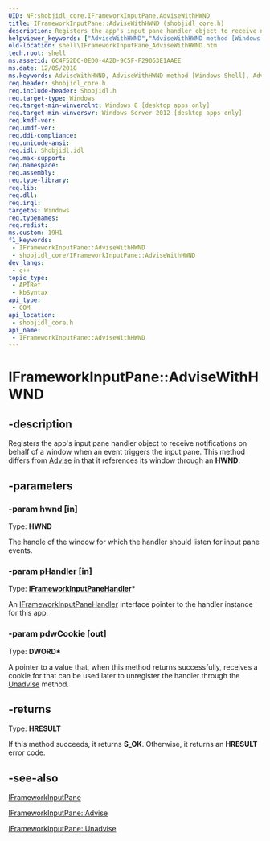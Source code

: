 ```yaml
---
UID: NF:shobjidl_core.IFrameworkInputPane.AdviseWithHWND
title: IFrameworkInputPane::AdviseWithHWND (shobjidl_core.h)
description: Registers the app's input pane handler object to receive notifications on behalf of a window when an event triggers the input pane. This method differs from Advise in that it references its window through an HWND.
helpviewer_keywords: ["AdviseWithHWND","AdviseWithHWND method [Windows Shell]","AdviseWithHWND method [Windows Shell]","IFrameworkInputPane interface","IFrameworkInputPane interface [Windows Shell]","AdviseWithHWND method","IFrameworkInputPane.AdviseWithHWND","IFrameworkInputPane::AdviseWithHWND","shell.IFrameworkInputPane_AdviseWithHWND","shobjidl_core/IFrameworkInputPane::AdviseWithHWND"]
old-location: shell\IFrameworkInputPane_AdviseWithHWND.htm
tech.root: shell
ms.assetid: 6C4F52DC-0ED0-4A2D-9C5F-F29063E1AAEE
ms.date: 12/05/2018
ms.keywords: AdviseWithHWND, AdviseWithHWND method [Windows Shell], AdviseWithHWND method [Windows Shell],IFrameworkInputPane interface, IFrameworkInputPane interface [Windows Shell],AdviseWithHWND method, IFrameworkInputPane.AdviseWithHWND, IFrameworkInputPane::AdviseWithHWND, shell.IFrameworkInputPane_AdviseWithHWND, shobjidl_core/IFrameworkInputPane::AdviseWithHWND
req.header: shobjidl_core.h
req.include-header: Shobjidl.h
req.target-type: Windows
req.target-min-winverclnt: Windows 8 [desktop apps only]
req.target-min-winversvr: Windows Server 2012 [desktop apps only]
req.kmdf-ver: 
req.umdf-ver: 
req.ddi-compliance: 
req.unicode-ansi: 
req.idl: Shobjidl.idl
req.max-support: 
req.namespace: 
req.assembly: 
req.type-library: 
req.lib: 
req.dll: 
req.irql: 
targetos: Windows
req.typenames: 
req.redist: 
ms.custom: 19H1
f1_keywords:
 - IFrameworkInputPane::AdviseWithHWND
 - shobjidl_core/IFrameworkInputPane::AdviseWithHWND
dev_langs:
 - c++
topic_type:
 - APIRef
 - kbSyntax
api_type:
 - COM
api_location:
 - shobjidl_core.h
api_name:
 - IFrameworkInputPane::AdviseWithHWND
---
```


# IFrameworkInputPane::AdviseWithHWND


## -description

Registers the app's input pane handler object to receive notifications on behalf of a window when an event triggers the input pane. This method differs from <a href="/windows/desktop/api/shobjidl_core/nf-shobjidl_core-iframeworkinputpane-advise">Advise</a> in that it references its window through an <b>HWND</b>.

## -parameters

### -param hwnd [in]

Type: <b>HWND</b>

The handle of the window for which the handler should listen for input pane events.

### -param pHandler [in]

Type: <b><a href="/windows/desktop/api/shobjidl_core/nn-shobjidl_core-iframeworkinputpanehandler">IFrameworkInputPaneHandler</a>*</b>

An <a href="/windows/desktop/api/shobjidl_core/nn-shobjidl_core-iframeworkinputpanehandler">IFrameworkInputPaneHandler</a> interface pointer to the handler instance for this app.

### -param pdwCookie [out]

Type: <b>DWORD*</b>

A pointer to a value that, when this method returns successfully, receives a cookie for that can be used later to unregister the handler through the <a href="/windows/desktop/api/shobjidl_core/nf-shobjidl_core-iframeworkinputpane-unadvise">Unadvise</a> method.

## -returns

Type: <b>HRESULT</b>

If this method succeeds, it returns <b xmlns:loc="http://microsoft.com/wdcml/l10n">S_OK</b>. Otherwise, it returns an <b xmlns:loc="http://microsoft.com/wdcml/l10n">HRESULT</b> error code.

## -see-also

<a href="/windows/desktop/api/shobjidl_core/nn-shobjidl_core-iframeworkinputpane">IFrameworkInputPane</a>



<a href="/windows/desktop/api/shobjidl_core/nf-shobjidl_core-iframeworkinputpane-advise">IFrameworkInputPane::Advise</a>



<a href="/windows/desktop/api/shobjidl_core/nf-shobjidl_core-iframeworkinputpane-unadvise">IFrameworkInputPane::Unadvise</a>

